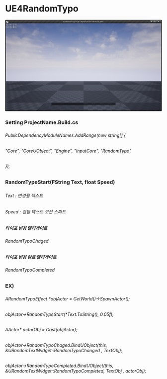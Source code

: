 # UE4RandomTypo

<img src="./Typo.png">

### 
### Setting ProjectName.Build.cs
### 
###### PublicDependencyModuleNames.AddRange(new string[] { 
###### "Core", "CoreUObject", "Engine", "InputCore", "RandomTypo" 
###### });
### 
### 
### RandomTypeStart(FString Text, float Speed)
### 
###### Text : 변경될 텍스트
###### Speed : 랜덤 텍스트 모션 스피드
### 
### 
##### 타이포 변경 델리게이트
### 
###### RandomTypoChaged
### 
##### 타이포 변경 완료 델리게이트 
### 
###### RandomTypoCompleted
### 
### 
### 
### 
### EX)
### 
###### ARandomTypoEffect *objActor = GetWorld()->SpawnActor<ARandomTypoEffect>();
###### objActor->RandomTypeStart(*Text.ToString(), 0.05f);
###### AActor* actorObj = Cast<AActor>(objActor);  
###### objActor->RandomTypoChaged.BindUObject(this, &URandomTextWidget::RandomTypoChanged , TextObj);
###### objActor->RandomTypoCompleted.BindUObject(this, &URandomTextWidget::RandomTypoCompleted, TextObj , actorObj);
